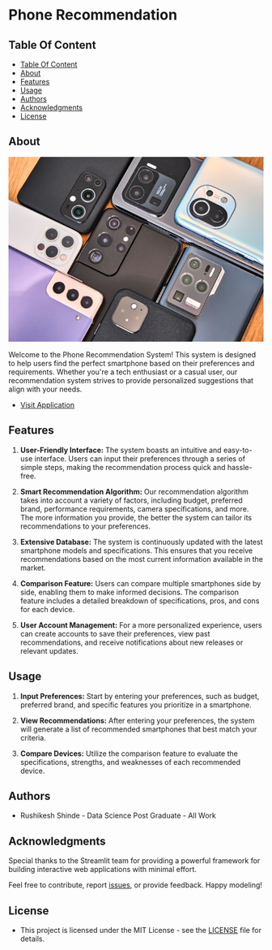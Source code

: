 <h1> Phone Recommendation </h1>

## Table Of Content

- [Table Of Content](#table-of-content)
- [About](#about)
- [Features](#features)
- [Usage](#usage)
- [Authors](#authors)
- [Acknowledgments](#acknowledgments)
- [License](#license)

## About
![Phone recommendation image](./static/images/phone-recommendation-img.jpg)

Welcome to the Phone Recommendation System! This system is designed to help users find the perfect smartphone based on their preferences and requirements. Whether you're a tech enthusiast or a casual user, our recommendation system strives to provide personalized suggestions that align with your needs.

- [Visit Application](https://phonerecommendation.streamlit.app/)

## Features

1. **User-Friendly Interface:** The system boasts an intuitive and easy-to-use interface. Users can input their preferences through a series of simple steps, making the recommendation process quick and hassle-free.

2. **Smart Recommendation Algorithm:** Our recommendation algorithm takes into account a variety of factors, including budget, preferred brand, performance requirements, camera specifications, and more. The more information you provide, the better the system can tailor its recommendations to your preferences.

3. **Extensive Database:** The system is continuously updated with the latest smartphone models and specifications. This ensures that you receive recommendations based on the most current information available in the market.

4. **Comparison Feature:** Users can compare multiple smartphones side by side, enabling them to make informed decisions. The comparison feature includes a detailed breakdown of specifications, pros, and cons for each device.

5. **User Account Management:** For a more personalized experience, users can create accounts to save their preferences, view past recommendations, and receive notifications about new releases or relevant updates.

## Usage

1. **Input Preferences:** Start by entering your preferences, such as budget, preferred brand, and specific features you prioritize in a smartphone.

2. **View Recommendations:** After entering your preferences, the system will generate a list of recommended smartphones that best match your criteria.

3. **Compare Devices:** Utilize the comparison feature to evaluate the specifications, strengths, and weaknesses of each recommended device.

## Authors
- Rushikesh Shinde - Data Science Post Graduate - All Work

## Acknowledgments
Special thanks to the Streamlit team for providing a powerful framework for building interactive web applications with minimal effort.

Feel free to contribute, report [issues](https://github.com/rushin236/ML_model_buidling_app/issues), or provide feedback. Happy modeling!

## License
- This project is licensed under the MIT License - see the [LICENSE](./LICENSE) file for details.
